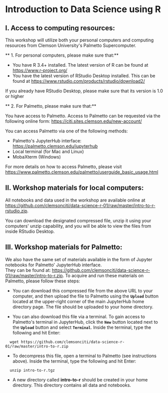 # Introduction to Data Science using R

## I. Access to computing resources:

This workshop will utilize both your personal computers and computing resources from Clemson University's Palmetto Supercomputer.

** 1. For personal computers, please make sure that:**

- You have R 3.4+ installed. The latest version of R can be found at https://www.r-project.org/
- You have the latest version of RStudio Desktop installed. This can be found at https://www.rstudio.com/products/rstudio/download2/

If you already have RStudio Desktop, please make sure that its version is 1.0 or higher

** 2. For Palmetto, please make sure that:**

You have access to Palmetto. Access to Palmetto can be requested via the 
following online form: https://citi.sites.clemson.edu/new-account/

You can access Palmetto via one of the following methods:

- Palmetto's JupyterHub interface: https://palmetto.clemson.edu/jupyterhub
- Local terminal (for Mac and Linux)
- MobaXterm (Windows)

For more details on how to access Palmetto, please visit https://www.palmetto.clemson.edu/palmetto/userguide_basic_usage.html


## II. Workshop materials for local computers:

All notebooks and data used in the workshop are available online 
at https://github.com/clemsonciti/data-science-r-01/raw/master/intro-to-r-rstudio.zip. 

You can download the designated compressed file, unzip it using your computers' unzip capability, 
and you will be able to view the files from inside RStudio Desktop. 


## III. Workshop materials for Palmetto:
We also have the same set of materials available in the form of Jupyter notebooks for Palmetto' JupyterHub interface.  
They can be found at: https://github.com/clemsonciti/data-science-r-01/raw/master/intro-to-r.zip. To acquire and run these
materials on Palmetto, please follow these steps:

- You can download this compressed file from the above URL to your computer, and then upload the file to Palmetto using the **`Upload`** button located at the upper-right corner of the main JupyterHub home directory page. The file should be uploaded to your home directory. 

- You can also download this file via a terminal. To gain access to Palmetto's terminal in JupyterHub, click the **`New`** button located next to the **`Upload`** button and select **`Terminal`**. Inside the terminal, type the following and hit Enter:

```
  wget https://github.com/clemsonciti/data-science-r-01/raw/master/intro-to-r.zip
```

- To decompress this file, open a terminal to Palmetto (see instructions above). Inside the terminal, type the following and hit Enter:

```
  unzip intro-to-r.tgz
```

- A new directory called **intro-to-r** should be created in your home directory. This directory contains all data and notebooks. 
